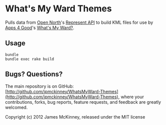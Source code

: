 # What's My Ward Themes

Pulls data from [Open North](http://opennorth.ca/)'s [Represent API](http://represent.opennorth.ca/) to build KML files for use by [Apps 4 Good](http://apps4good.ca/)'s [What's My Ward?](https://github.com/apps4good/WhatsMyWard).

## Usage

    bundle
    bundle exec rake build

## Bugs? Questions?

The main repository is on GitHub: [http://github.com/jpmckinney/WhatsMyWard-Themes](http://github.com/jpmckinney/WhatsMyWard-Themes), where your contributions, forks, bug reports, feature requests, and feedback are greatly welcomed.

Copyright (c) 2012 James McKinney, released under the MIT license
